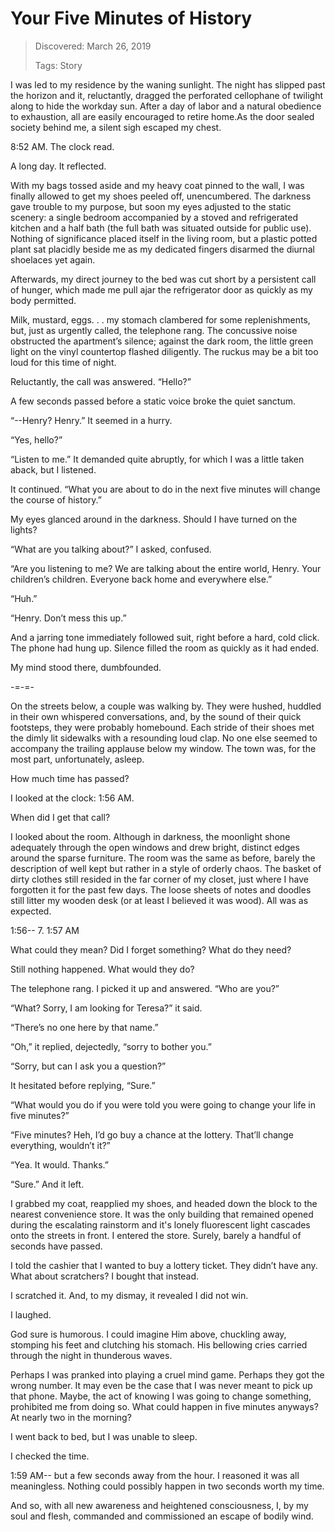 # Your Five Minutes of History
> Discovered: March 26, 2019
>
> Tags: Story

I was led to my residence by the waning sunlight. The night has slipped past the horizon and it, reluctantly, dragged the perforated cellophane of twilight along to hide the workday sun. After a day of labor and a natural obedience to exhaustion, all are easily encouraged to retire home.As the door sealed society behind me, a silent sigh escaped my chest.

8:52 AM. The clock read.

A long day. It reflected.

With my bags tossed aside and my heavy coat pinned to the wall, I was finally allowed to get my shoes peeled off, unencumbered. The darkness gave trouble to my purpose, but soon my eyes adjusted to the static scenery: a single bedroom accompanied by a stoved and refrigerated kitchen and a half bath (the full bath was situated outside for public use). Nothing of significance placed itself in the living room, but a plastic potted plant sat placidly beside me as my dedicated fingers disarmed the diurnal shoelaces yet again.

Afterwards, my direct journey to the bed was cut short by a persistent call of hunger, which made me pull ajar the refrigerator door as quickly as my body permitted.

Milk, mustard, eggs. . . my stomach clambered for some replenishments, but, just as urgently called, the telephone rang. The concussive noise obstructed the apartment’s silence; against the dark room, the little green light on the vinyl countertop flashed diligently. The ruckus may be a bit too loud for this time of night.

Reluctantly, the call was answered. “Hello?”

A few seconds passed before a static voice broke the quiet sanctum.

“--Henry? Henry.” It seemed in a hurry.

“Yes, hello?”

“Listen to me.” It demanded quite abruptly, for which I was a little taken aback, but I listened.

It continued. “What you are about to do in the next five minutes will change the course of history.”

My eyes glanced around in the darkness. Should I have turned on the lights? 

“What are you talking about?” I asked, confused.

“Are you listening to me? We are talking about the entire world, Henry. Your children’s children. Everyone back home and everywhere else.”

“Huh.”

“Henry. Don’t mess this up.”

And a jarring tone immediately followed suit, right before a hard, cold click. The phone had hung up. Silence filled the room as quickly as it had ended.

My mind stood there, dumbfounded.

-=-=-

On the streets below, a couple was walking by. They were hushed, huddled in their own whispered conversations, and, by the sound of their quick footsteps, they were probably homebound. Each stride of their shoes met the dimly lit sidewalks with a resounding loud clap. No one else seemed to accompany the trailing applause below my window. The town was, for the most part, unfortunately, asleep.

How much time has passed?

I looked at the clock: 1:56 AM.

When did I get that call?

I looked about the room. Although in darkness, the moonlight shone adequately through the open windows and drew bright, distinct edges around the sparse furniture. The room was the same as before, barely the description of well kept but rather in a style of orderly chaos. The basket of dirty clothes still resided in the far corner of my closet, just where I have forgotten it for the past few days. The loose sheets of notes and doodles still litter my wooden desk (or at least I believed it was wood). All was as expected.

1:56-- 7. 1:57 AM

What could they mean? Did I forget something? What do they need?

Still nothing happened. What would they do?

The telephone rang. I picked it up and answered. “Who are you?”

“What? Sorry, I am looking for Teresa?” it said.

“There’s no one here by that name.”

“Oh,” it replied, dejectedly, “sorry to bother you.”

“Sorry, but can I ask you a question?”

It hesitated before replying, “Sure.”

“What would you do if you were told you were going to change your life in five minutes?”

“Five minutes? Heh, I’d go buy a chance at the lottery. That’ll change everything, wouldn’t it?”

“Yea. It would. Thanks.”

“Sure.” And it left.

I grabbed my coat, reapplied my shoes, and headed down the block to the nearest convenience store. It was the only building that remained opened during the escalating rainstorm and it's lonely fluorescent light cascades onto the streets in front. I entered the store. Surely, barely a handful of seconds have passed.

I told the cashier that I wanted to buy a lottery ticket. They didn’t have any. What about scratchers? I bought that instead.

I scratched it. And, to my dismay, it revealed I did not win.

I laughed.

God sure is humorous. I could imagine Him above, chuckling away, stomping his feet and clutching his stomach. His bellowing cries carried through the night in thunderous waves.

Perhaps I was pranked into playing a cruel mind game. Perhaps they got the wrong number. It may even be the case that I was never meant to pick up that phone. Maybe, the act of knowing I was going to change something, prohibited me from doing so. What could happen in five minutes anyways? At nearly two in the morning?

I went back to bed, but I was unable to sleep.

I checked the time.

1:59 AM-- but a few seconds away from the hour. I reasoned it was all meaningless. Nothing could possibly happen in two seconds worth my time.

And so, with all new awareness and heightened consciousness, I, by my soul and flesh, commanded and commissioned an escape of bodily wind.
